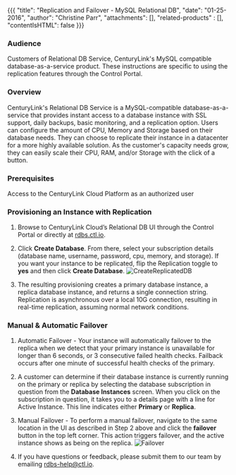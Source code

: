 {{{
  "title": "Replication and Failover - MySQL Relational DB",
  "date": "01-25-2016",
  "author": "Christine Parr",
  "attachments": [],
  "related-products" : [],
  "contentIsHTML": false
}}}

### Audience
Customers of Relational DB Service, CenturyLink's MySQL compatible database-as-a-service product. These instructions are specific to using the replication features through the Control Portal.

### Overview
CenturyLink's Relational DB Service is a MySQL-compatible database-as-a-service that provides instant access to a database instance with SSL support, daily backups, basic monitoring, and a replication option. Users can configure the amount of CPU, Memory and Storage based on their database needs. They can choose to replicate their instance in a datacenter for a more highly available solution. As the customer's capacity needs grow, they can easily scale their CPU, RAM, and/or Storage with the click of a button.

### Prerequisites
Access to the CenturyLink Cloud Platform as an authorized user

### Provisioning an Instance with Replication
1. Browse to CenturyLink Cloud’s Relational DB UI through the Control Portal or directly at [rdbs.ctl.io](https://rdbs.ctl.io).

2. Click **Create Database**. From there, select your subscription details (database name, username, password, cpu, memory, and storage). If you want your instance to be replicated, flip the Replication toggle to **yes** and then click **Create Database**.
   ![CreateReplicatedDB](../images/rdbs-createdb-replicated.png)

3. The resulting provisioning creates a primary database instance, a replica database instance, and returns a single connection string. Replication is asynchronous over a local 10G connection, resulting in real-time replication, assuming normal network conditions.

### Manual & Automatic Failover
1. Automatic Failover - Your instance will automatically failover to the replica when we detect that your primary instance is unavailable for longer than 6 seconds, or 3 consecutive failed health checks. Failback occurs after one minute of successful health checks of the primary.

2. A customer can determine if their database instance is currently running on the primary or replica by selecting the database subscription in question from the **Database Instances** screen. When you click on the subscription in question, it takes you to a details page with a line for Active Instance. This line indicates either **Primary** or **Replica**.

3. Manual Failover - To perform a manual failover, navigate to the same location in the UI as described in Step 2 above and click the **failover** button in the top left corner. This action triggers failover, and the active instance shows as being on the replica.
   ![Failover](../images/rdbs-failover1.png)

4. If you have questions or feedback, please submit them to our team by emailing <a href="mailto:rdbs-help@ctl.io">rdbs-help@ctl.io</a>.
